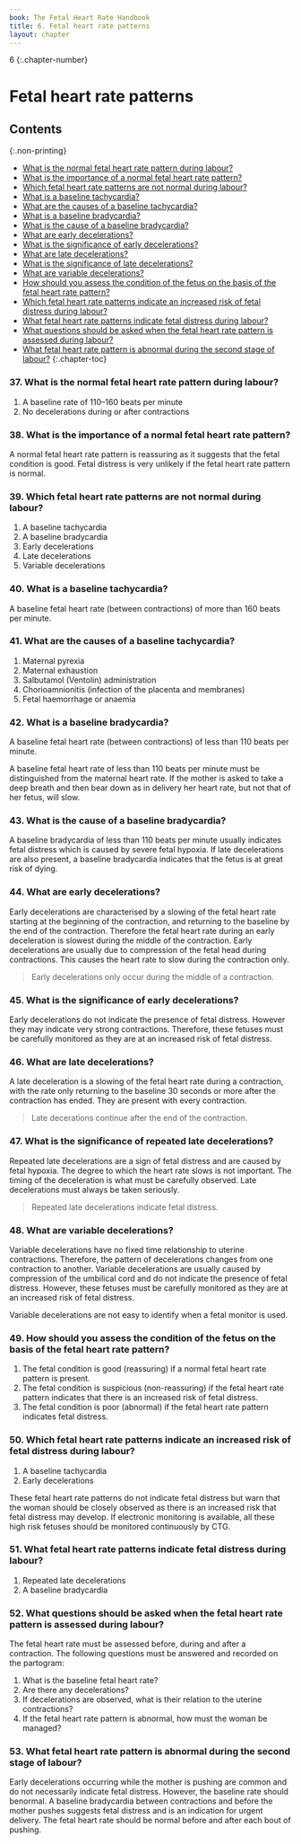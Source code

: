 ```yaml
---
book: The Fetal Heart Rate Handbook
title: 6. Fetal heart rate patterns
layout: chapter
---
```


6
{:.chapter-number}

# Fetal heart rate patterns

## Contents
{:.non-printing}

*   [What is the normal fetal heart rate pattern during labour?](#what-is-the-normal-fetal-heart-rate-pattern-during-labour?)
*   [What is the importance of a normal fetal heart rate pattern?](#what-is-the-importance-of-a-normal-fetal-heart-rate-pattern?)
*   [Which fetal heart rate patterns are not normal during labour?](#which-fetal-heart-rate-patterns-are-not-normal-during-labour?)
*   [What is a baseline tachycardia?](#what-is-a-baseline-tachycardia?)
*   [What are the causes of a baseline tachycardia?](#what-are-the-causes-of-a-baseline-tachycardia?)
*   [What is a baseline bradycardia?](#what-is-a-baseline-bradycardia?) 
*   [What is the cause of a baseline bradycardia?](#what-is-the-cause-of-a-baseline-bradycardia?) 
*   [What are early decelerations?](#what-are-early-decelerations?)
*   [What is the significance of early decelerations?](#what-is-the-significance-of-early-decelerations?)
*   [What are late decelerations?](#what-are-late-decelerations?)
*   [What is the significance of late decelerations?](#what-is-the-significance-of-late-decelerations?)
*   [What are variable decelerations?](#what-are-variable-decelerations?)
*   [How should you assess the condition of the fetus on the basis of the fetal heart rate pattern?](#how-should-you-assess-the-condition-of-the-fetus-on-the-basis-of-the-fetal-heart-rate-pattern?)
*   [Which fetal heart rate patterns indicate an increased risk of fetal distress during labour?](#which-fetal-heart-rate-patterns-indicate-an-increased-risk-of-fetal-distress-during-labour?)
*   [What fetal heart rate patterns indicate fetal distress during labour?](#what-fetal-heart-rate-patterns-indicate-fetal-distress-during-labour?)
*   [What questions should be asked when the fetal heart rate pattern is assessed during labour?](#what-questions-should-be-asked-when-the-fetal-heart-rate-pattern-is-assessed-during-labour?)
*   [What fetal heart rate pattern is abnormal during the second stage of labour?](#what-fetal-heart-rate-pattern-is-abnormal-during-the-second-stage-of-labour?)
{:.chapter-toc}

### 37. What is the normal fetal heart rate pattern during labour? 

1. A baseline rate of 110–160 beats per minute 
2. No decelerations during or after contractions 

### 38. What is the importance of a normal fetal heart rate pattern? 

A normal fetal heart rate pattern is reassuring as it suggests that the fetal condition is good. Fetal distress is very unlikely if the fetal heart rate pattern is normal. 

### 39. Which fetal heart rate patterns are not normal during labour? 

1. A baseline tachycardia 
2. A baseline bradycardia 
3. Early decelerations 
4. Late decelerations 
5. Variable decelerations 

### 40. What is a baseline tachycardia? 

A baseline fetal heart rate (between contractions) of more than 160 beats per minute. 

### 41. What are the causes of a baseline tachycardia? 

1. Maternal pyrexia 
2. Maternal exhaustion 
3. Salbutamol (Ventolin) administration 
4. Chorioamnionitis (infection of the placenta and membranes) 
5. Fetal haemorrhage or anaemia 

### 42. What is a baseline bradycardia?

A baseline fetal heart rate (between contractions) of less than 110 beats per minute. 

A baseline fetal heart rate of less than 110 beats per minute must be distinguished from the maternal heart rate. If the mother is asked to take a deep breath and then bear down as in delivery her heart rate, but not that of her fetus, will slow. 

### 43. What is the cause of a baseline bradycardia? 

A baseline bradycardia of less than 110 beats per minute usually indicates fetal distress which is caused by severe fetal hypoxia. If late decelerations are also present, a baseline bradycardia indicates that the fetus is at great risk of dying. 

### 44. What are early decelerations? 

Early decelerations are characterised by a slowing of the fetal heart rate starting at the beginning of the contraction, and returning to the baseline by the end of the contraction. Therefore the fetal heart rate during an early deceleration is slowest during the middle of the contraction. Early decelerations are usually due to compression of the fetal head during contractions. This causes the heart rate to slow during the contraction only. 

> Early decelerations only occur during the middle of a contraction. 

### 45. What is the significance of early decelerations? 

Early decelerations do not indicate the presence of fetal distress. However they may indicate very strong contractions. Therefore, these fetuses must be carefully monitored as they are at an increased risk of fetal distress. 

### 46. What are late decelerations? 

A late deceleration is a slowing of the fetal heart rate during a contraction, with the rate only returning to the baseline 30 seconds or more after the contraction has ended. They are present with every contraction. 

> Late decerations continue after the end of the contraction. 

### 47. What is the significance of repeated late decelerations? 

Repeated late decelerations are a sign of fetal distress and are caused by fetal hypoxia. The degree to which the heart rate slows is not important. The timing of the deceleration is what must be carefully observed. Late decelerations must always be taken seriously. 

> Repeated late decelerations indicate fetal distress.

### 48. What are variable decelerations? 

Variable decelerations have no fixed time relationship to uterine contractions. Therefore, the pattern of decelerations changes from one contraction to another. Variable decelerations are usually caused by compression of the umbilical cord and do not indicate the presence of fetal distress. However, these fetuses must be carefully monitored as they are at an increased risk of fetal distress. 

Variable decelerations are not easy to identify when a fetal monitor is used. 

### 49. How should you assess the condition of the fetus on the basis of the fetal heart rate pattern? 

1. The fetal condition is good (reassuring) if a normal fetal heart rate pattern is present. 
2. The fetal condition is suspicious (non-reassuring) if the fetal heart rate pattern indicates that there is an increased risk of fetal distress.
3. The fetal condition is poor (abnormal) if the fetal heart rate pattern indicates fetal distress. 

### 50. Which fetal heart rate patterns indicate an increased risk of fetal distress during labour? 

1. A baseline tachycardia 
2. Early decelerations 

These fetal heart rate patterns do not indicate fetal distress but warn that the woman should be closely observed as there is an increased risk that fetal distress may develop. If electronic monitoring is available, all these high risk fetuses should be monitored continuously by CTG.

### 51. What fetal heart rate patterns indicate fetal distress during labour? 

1. Repeated late decelerations 
2. A baseline bradycardia 

### 52. What questions should be asked when the fetal heart rate pattern is assessed during labour? 

The fetal heart rate must be assessed before, during and after a contraction. The following questions must be answered and recorded on the partogram:

1. What is the baseline fetal heart rate? 
2. Are there any decelerations? 
3. If decelerations are observed, what is their relation to the uterine contractions? 
4. If the fetal heart rate pattern is abnormal, how must the woman be managed? 

### 53. What fetal heart rate pattern is abnormal during the second stage of labour? 
Early decelerations occurring while the mother is pushing are common and do not necessarily indicate fetal distress. However, the baseline rate should benormal. A baseline bradycardia between contractions and before the mother pushes suggests fetal distress and is an indication for urgent delivery. The fetal heart rate should be normal before and after each bout of pushing.
